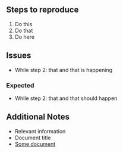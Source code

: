 ## Steps to reproduce
1. Do this
2. Do that
3. Do here


## Issues
* While step 2: that and that is happening


### Expected
* While step 2: that and that should happen


## Additional Notes
* Relevant information
* Document title
* [Some document](http://LinkToDoc)
